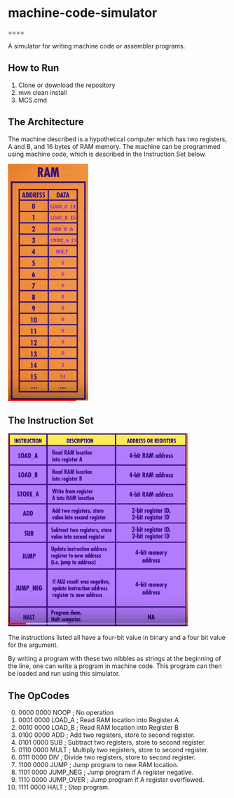 <h1>machine-code-simulator</h1>
====

A simulator for writing machine code or assembler programs.

<h2>How to Run</h2>

1. Clone or download the repository
2. mvn clean install
3. MCS.cmd


<h2>The Architecture</h2>

The machine described is a hypothetical computer
which has two registers, A and B, and 16 bytes of 
RAM memory. The machine can be programmed using machine
code, which is described in the Instruction Set below.

![Image](doc/memory.png "icon")


<h2>The Instruction Set</h2>

![Image](doc/instructions.png "icon")

The instructions listed all have a four-bit value
in binary and a four bit value for the argument. 

By writing a program with these two nibbles as strings
at the beginning of the line, one can write a program in
machine code. This program can then be loaded and 
run using this simulator.

<h2>The OpCodes</h2>

0. 0000 0000 NOOP         ; No operation
1. 0001 0000 LOAD_A       ; Read RAM location into Register A
2. 0010 0000 LOAD_B       ; Read RAM location into Register B
4. 0100 0000 ADD          ; Add two registers, store to second register.
5. 0101 0000 SUB          ; Subtract two registers, store to second register.
6. 0110 0000 MULT         ; Multiply two registers, store to second register.
7. 0111 0000 DIV          ; Divide two registers, store to second register.
12. 1100 0000 JUMP         ; Jump program to new RAM location.
13. 1101 0000 JUMP_NEG     ; Jump program if A register negative.
14. 1110 0000 JUMP_OVER    ; Jump program if A register overflowed.
15. 1111 0000 HALT         ; Stop program.
